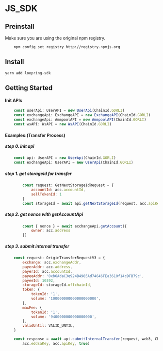 # JS_SDK

## Preinstall
Make sure you are using the original npm registry.

```shell
    npm config set registry http://registry.npmjs.org
```

## Install
    yarn add loopring-sdk

## Getting Started

#### Init APIs

```javascript
    const userApi: UserAPI = new UserApi(ChainId.GORLI)
    const exchangeApi: ExchangeAPI = new ExchangeAPI(ChainId.GORLI)
    const exchangeApi: AmmpoolAPI = new AmmpoolAPI(ChainId.GORLI)
    const wsAPI: WsAPI = new WsAPI(ChainId.GORLI)
```

#### Examples:(Transfer Process)

##### step 0. init api

```javascript
    const api: UserAPI = new UserApi(ChainId.GORLI)
    const exchangeApi: UserAPI = new UserApi(ChainId.GORLI)
```

##### step 1. get storageId for transfer

```javascript
        const request: GetNextStorageIdRequest = {
            accountId: acc.accountId, 
            sellTokenId: 1
        }
        const storageId = await api.getNextStorageId(request, acc.apiKey)
```

##### step 2. get nonce with getAccountApi

```javascript
        const { nonce } = await exchangeApi.getAccount({
            owner: acc.address
        })
```

##### step 3. submit internal transfer

```javascript
    const request: OriginTransferRequestV3 = {
        exchange: acc.exchangeAddr,
        payerAddr: acc.address,
        payerId: acc.accountId,
        payeeAddr: '0xb6AdaC3e924B4985Ad74646FEa3610f14cDFB79c',
        payeeId: 10392,
        storageId: storageId.offchainId,
        token: {
            tokenId: '1',
            volume: '100000000000000000000',
        },
        maxFee: {
            tokenId: '1',
            volume: '9400000000000000000',
        },
        validUntil: VALID_UNTIL,
    }

    const response = await api.submitInternalTransfer(request, web3, ChainId.GORLI, ConnectorNames.Injected, 
        acc.eddsaKey, acc.apiKey, true)
```
